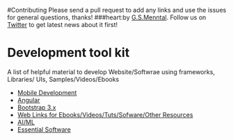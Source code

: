 #Contributing
Please send a pull request to add any links and use the issues for general questions, thanks!
###heart:by [G.S.Menntal](http://www.menntal.com/). Follow us on [Twitter](https://twitter.com/gsmenntal) to get latest news about it first!


# Development tool kit 
A list of helpful material to develop  Website/Softwrae using frameworks, Libraries/ UIs, Samples/Videos/Ebooks

* [Mobile Development](https://github.com/gsmental/DevToolKit/blob/master/WebUrls/MobileDev.md)
* [Angular](https://github.com/gsmental/DevToolKit/blob/master/WebUrls/Angular.md)
* [Bootstrap 3.x](https://github.com/gsmental/DevToolKit/blob/master/WebUrls/Bootstrap%203.x.md)
* [Web Links for Ebooks/Videos/Tuts/Sofware/Other Resources](https://github.com/gsmental/DevToolKit/blob/master/WebUrls/WebUrls.md)
* [AI/ML](https://github.com/gsmental/DevToolKit/blob/master/WebUrls/MachineLearning.md)
* [Essential Software](https://github.com/gsmental/DevToolKit/blob/master/WebUrls/EssentialSoftware.md)
